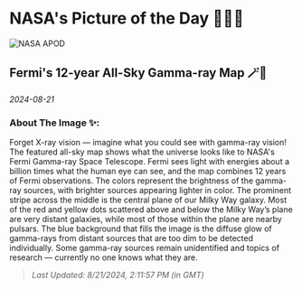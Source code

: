 
# NASA's Picture of the Day 🧑‍🚀💫

  ![NASA APOD](https://apod.nasa.gov/apod/image/2408/12YearMap_Fermi_2160.jpg)
  
  ## Fermi's 12-year All-Sky Gamma-ray Map 🪄🌌
  
  _2024-08-21_
  
  ### About The Image ✨: 
  
  Forget X-ray vision — imagine what you could see with gamma-ray vision!  The featured all-sky map shows what the universe looks like to NASA's Fermi Gamma-ray Space Telescope.  Fermi sees light with energies about a billion times what the human eye can see, and the map combines 12 years of Fermi observations.  The colors represent the brightness of the gamma-ray sources, with brighter sources appearing lighter in color.  The prominent stripe across the middle is the central plane of our Milky Way galaxy.  Most of the red and yellow dots scattered above and below the Milky Way’s plane are very distant galaxies, while most of those within the plane are nearby pulsars.  The blue background that fills the image is the diffuse glow of gamma-rays from distant sources that are too dim to be detected individually.  Some gamma-ray sources remain unidentified and topics of research — currently no one knows what they are.
  
  
  
  > _Last Updated: 8/21/2024, 2:11:57 PM (in GMT)_
  
